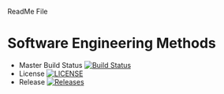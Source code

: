 ReadMe File

# Software Engineering Methods

- Master Build Status [![Build Status](https://travis-ci.com/callumsmith101/sem.svg?branch=master)](https://travis-ci.com/callumsmith101/sem)
- License [![LICENSE](https://img.shields.io/github/license/callumsmith101/sem.svg?style=flat-square)](https://github.com/callumsmith101/sem/blob/master/LICENSE)
- Release [![Releases](https://img.shields.io/github/release/callumsmith101/sem/all.svg?style=flat-square)](https://github.com/callumsmith101/sem/releases)